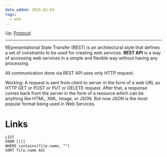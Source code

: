 ```yaml
---
date_added: 2025-02-03
tags:
  - web
---
```

Up: [Protocol](Protocol.md)
___
 REpresentational State Transfer (REST) is an architectural style that defines a set of constraints to be used for creating web services. **REST API** is a way of accessing web services in a simple and flexible way without having any processing.
 
 All communication done via REST API uses only HTTP request.
 
Working: A request is sent from client to server in the form of a web URL as HTTP GET or POST or PUT or DELETE request. After that, a response comes back from the server in the form of a resource which can be anything like HTML, XML, Image, or JSON. But now JSON is the most popular format being used in Web Services.
# Links
```dataview
LIST
FROM [[]]
WHERE contains(file.name, "")
SORT file.name ASC
```
